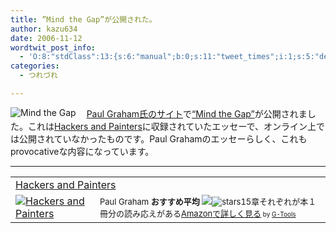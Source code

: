 ```yaml
---
title: ”Mind the Gap”が公開された。
author: kazu634
date: 2006-11-12
wordtwit_post_info:
  - 'O:8:"stdClass":13:{s:6:"manual";b:0;s:11:"tweet_times";i:1;s:5:"delay";i:0;s:7:"enabled";i:1;s:10:"separation";s:2:"60";s:7:"version";s:3:"3.7";s:14:"tweet_template";b:0;s:6:"status";i:2;s:6:"result";a:0:{}s:13:"tweet_counter";i:2;s:13:"tweet_log_ids";a:1:{i:0;i:2643;}s:9:"hash_tags";a:0:{}s:8:"accounts";a:1:{i:0;s:7:"kazu634";}}'
categories:
  - つれづれ

---
```

<div class="section">
<p>
<a href="http://www.paulgraham.com/gap.html" onclick="__gaTracker('send', 'event', 'outbound-article', 'http://www.paulgraham.com/gap.html', '');" target="_blank"><img alt="Mind the Gap" align="left" src="http://img.simpleapi.net/small/http://www.paulgraham.com/gap.html" border="0" /></a>
</p></p> 
  
<p>
    　<a href="http://www.paulgraham.com/" onclick="__gaTracker('send', 'event', 'outbound-article', 'http://www.paulgraham.com/', 'Paul Graham氏のサイト');" target="blank">Paul Graham氏のサイト</a>で<a href="http://www.paulgraham.com/gap.html" onclick="__gaTracker('send', 'event', 'outbound-article', 'http://www.paulgraham.com/gap.html', '&#8220;Mind the Gap&#8221;');" target="blank">&#8220;Mind the Gap&#8221;</a>が公開されました。これは<a href="https://www.amazon.co.jp/exec/obidos/ASIN/0596006624/goodpic-22/" onclick="__gaTracker('send', 'event', 'outbound-article', 'https://www.amazon.co.jp/exec/obidos/ASIN/0596006624/goodpic-22/', 'Hackers and Painters');" target="blank">Hackers and Painters</a>に収録されていたエッセーで、オンライン上では公開されていなかったものです。Paul Grahamのエッセーらしく、これもprovocativeな内容になっています。
</p>
  
<hr />
  
<p>
<center>
</center>
</p>
  
<p>
<table cellpadding="5" border="0">
<tr>
<td colspan="2">
<a href="https://www.amazon.co.jp/exec/obidos/ASIN/0596006624/goodpic-22/" onclick="__gaTracker('send', 'event', 'outbound-article', 'https://www.amazon.co.jp/exec/obidos/ASIN/0596006624/goodpic-22/', 'Hackers and Painters');" target="_top">Hackers and Painters</a>
</td>
</tr>
      
<tr>
<td valign="top">
<a href="https://www.amazon.co.jp/exec/obidos/ASIN/0596006624/goodpic-22/" onclick="__gaTracker('send', 'event', 'outbound-article', 'https://www.amazon.co.jp/exec/obidos/ASIN/0596006624/goodpic-22/', '');" target="_top"><img alt="Hackers and Painters" src="http://ec1.images-amazon.com/images/P/0596006624.01._SCMZZZZZZZ_V1128790744_.jpg" border="0" /></a>
</td>
        
<td valign="top">
<font size="-1">Paul Graham <strong>おすすめ平均</strong> <img src="http://g-images.amazon.com/images/G/01/detail/stars-5-0.gif" /><img alt="stars" src="http://g-images.amazon.com/images/G/01/detail/stars-5-0.gif" />15章それぞれが本１冊分の読み応えがある<a href="https://www.amazon.co.jp/exec/obidos/ASIN/0596006624/goodpic-22/" onclick="__gaTracker('send', 'event', 'outbound-article', 'https://www.amazon.co.jp/exec/obidos/ASIN/0596006624/goodpic-22/', 'Amazonで詳しく見る');" target="_top">Amazonで詳しく見る</a></font><font size="-2"> by <a href="http://www.goodpic.com/mt/aws/index.html" onclick="__gaTracker('send', 'event', 'outbound-article', 'http://www.goodpic.com/mt/aws/index.html', 'G-Tools');">G-Tools</a></font>
</td>
</tr>
</table>
</p>
</div>
